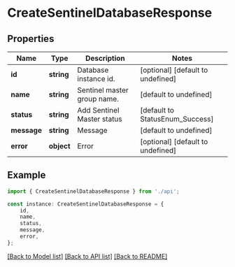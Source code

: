 # CreateSentinelDatabaseResponse


## Properties

Name | Type | Description | Notes
------------ | ------------- | ------------- | -------------
**id** | **string** | Database instance id. | [optional] [default to undefined]
**name** | **string** | Sentinel master group name. | [default to undefined]
**status** | **string** | Add Sentinel Master status | [default to StatusEnum_Success]
**message** | **string** | Message | [default to undefined]
**error** | **object** | Error | [optional] [default to undefined]

## Example

```typescript
import { CreateSentinelDatabaseResponse } from './api';

const instance: CreateSentinelDatabaseResponse = {
    id,
    name,
    status,
    message,
    error,
};
```

[[Back to Model list]](../README.md#documentation-for-models) [[Back to API list]](../README.md#documentation-for-api-endpoints) [[Back to README]](../README.md)
